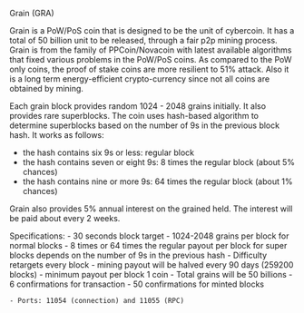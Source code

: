 
Grain (GRA) 

Grain is a PoW/PoS coin that is designed to be the unit of cybercoin. It has a total of 50 billion unit to be released, through a fair p2p mining process. Grain is from the family of PPCoin/Novacoin with latest available algorithms that fixed various problems in the PoW/PoS coins. As compared to the PoW only coins, the proof of stake coins are more resilient to 51% attack. Also it is a long term energy-efficient crypto-currency since not all coins are obtained by mining.

Each grain block provides random 1024 - 2048 grains initially. It also provides rare superblocks. The coin uses hash-based algorithm to determine superblocks based on the number of 9s in the previous block hash. It works as follows:
- the hash contains six 9s or less: regular block
- the hash contains seven or eight 9s: 8 times the regular block (about 5% chances)
- the hash contains nine or more 9s: 64 times the regular block (about 1% chances)

Grain also provides 5% annual interest on the grained held. The interest will be paid about every 2 weeks.

Specifications:
	- 30 seconds block target
	- 1024-2048 grains per block for normal blocks
	- 8 times or 64 times the regular payout per block for super blocks depends on the number of 9s in the previous hash
	- Difficulty retargets every block 
	- mining payout will be halved every 90 days (259200 blocks)
	- minimum payout per block 1 coin
	- Total grains will be 50 billions
	- 6 confirmations for transaction
	- 50 confirmations for minted blocks

	- Ports: 11054 (connection) and 11055 (RPC)
